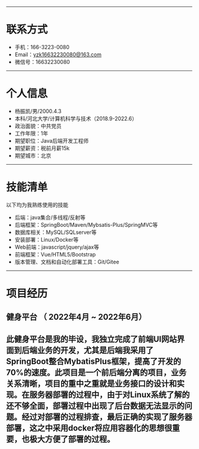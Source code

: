 
---
# 联系方式
- 手机：166-3223-0080 
- Email：yzk16632230080@163.com
- 微信号：16632230080
---
# 个人信息
 - 杨振凯/男/2000.4.3
 - 本科/河北大学/计算机科学与技术（2018.9-2022.6）
 - 政治面貌：中共党员 
 - 工作年限：1年
 - 期望职位：Java后端开发工程师
 - 期望薪资：税前月薪15k
 - 期望城市：北京
---
# 技能清单
以下均为我熟练使用的技能
- 后端：java集合/多线程/反射等
- 后端框架：SpringBoot/Maven/Mybsatis-Plus/SpringMVC等
- 数据库相关：MySQL/SQLserver等
- 安装部署：Linux/Docker等
- Web前端：javascript/jquery/ajax等
- 前端框架：Vue/HTML5/Bootstrap
- 版本管理、文档和自动化部署工具：Git/Gitee
---
# 项目经历 
## 健身平台 （ 2022年4月 ~ 2022年6月）
此健身平台是我的毕设，我独立完成了前端UI网站界面到后端业务的开发，尤其是后端我采用了SpringBoot整合MybatisPlus框架，提高了开发的70%的速度。此项目是一个前后端分离的项目，业务关系清晰，项目的重中之重就是业务接口的设计和实现。在服务器部署的过程中，由于对Linux系统了解的还不够全面，部署过程中出现了后台数据无法显示的问题。经过对部署的过程排查，最后正确的实现了服务器部署，这之中采用docker将应用容器化的思想很重要，也极大方便了部署的过程。
---
